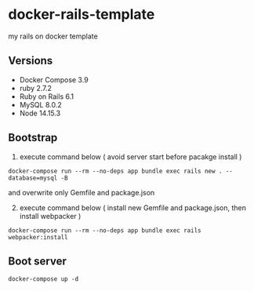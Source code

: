 # docker-rails-template

my rails on docker template

## Versions

- Docker Compose 3.9
- ruby 2.7.2
- Ruby on Rails 6.1
- MySQL 8.0.2
- Node 14.15.3

## Bootstrap

1. execute command below ( avoid server start before pacakge install )

```shell
docker-compose run --rm --no-deps app bundle exec rails new . --database=mysql -B
```

and overwrite only Gemfile and package.json

2. execute command below ( install new Gemfile and package.json, then install webpacker )

```shell
docker-compose run --rm --no-deps app bundle exec rails webpacker:install
```

## Boot server

```shell
docker-compose up -d
```
